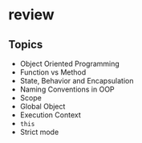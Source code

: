 # review

## Topics
* Object Oriented Programming
* Function vs Method
* State, Behavior and Encapsulation
* Naming Conventions in OOP
* Scope 
* Global Object
* Execution Context
* `this`
* Strict mode